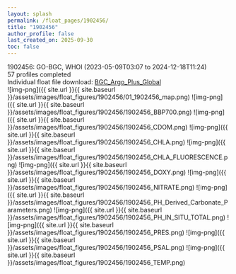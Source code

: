 ```yaml
---
layout: splash
permalink: /float_pages/1902456/
title: "1902456"
author_profile: false
last_created_on: 2025-09-30
toc: false
---
```

 
1902456: GO-BGC, WHOI (2023-05-09T03:07 to 2024-12-18T11:24)\
57 profiles completed\
Individual float file download: [BGC_Argo_Plus_Global](https://ftp.soest.hawaii.edu/bgc_argo_plus/Individual_Floats/outliers_removed/1902456_Sprof_processed.nc)\
![img-png]({{ site.url }}{{ site.baseurl }}/assets/images/float_figures/1902456/01_1902456_map.png)
![img-png]({{ site.url }}{{ site.baseurl }}/assets/images/float_figures/1902456/1902456_BBP700.png)
![img-png]({{ site.url }}{{ site.baseurl }}/assets/images/float_figures/1902456/1902456_CDOM.png)
![img-png]({{ site.url }}{{ site.baseurl }}/assets/images/float_figures/1902456/1902456_CHLA.png)
![img-png]({{ site.url }}{{ site.baseurl }}/assets/images/float_figures/1902456/1902456_CHLA_FLUORESCENCE.png)
![img-png]({{ site.url }}{{ site.baseurl }}/assets/images/float_figures/1902456/1902456_DOXY.png)
![img-png]({{ site.url }}{{ site.baseurl }}/assets/images/float_figures/1902456/1902456_NITRATE.png)
![img-png]({{ site.url }}{{ site.baseurl }}/assets/images/float_figures/1902456/1902456_PH_Derived_Carbonate_Parameters.png)
![img-png]({{ site.url }}{{ site.baseurl }}/assets/images/float_figures/1902456/1902456_PH_IN_SITU_TOTAL.png)
![img-png]({{ site.url }}{{ site.baseurl }}/assets/images/float_figures/1902456/1902456_PRES.png)
![img-png]({{ site.url }}{{ site.baseurl }}/assets/images/float_figures/1902456/1902456_PSAL.png)
![img-png]({{ site.url }}{{ site.baseurl }}/assets/images/float_figures/1902456/1902456_TEMP.png)
